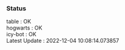 ### Status


table : OK  
hogwarts : OK  
icy-bot : OK  
Latest Update : 2022-12-04 10:08:14.073857
